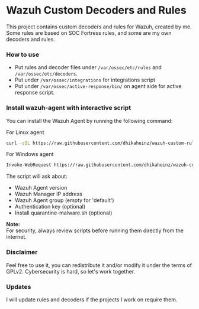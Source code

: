 # Wazuh Custom Decoders and Rules

This project contains custom decoders and rules for Wazuh, created by me. Some rules are based on SOC Fortress rules, and some are my own decoders and rules.

### How to use

- Put rules and decoder files under `/var/ossec/etc/rules` and `/var/ossec/etc/decoders`.
- Put under `/var/ossec/integrations` for integrations script
- Put under `/var/ossec/active-response/bin/` on agent side for active response script.

### Install wazuh-agent with interactive script

You can install the Wazuh Agent by running the following command:

For Linux agent

```sh
curl -sSL https://raw.githubusercontent.com/dhikaheinz/wazuh-custom-rules-and-decoders/main/install-agent.sh -o install-agent.sh && bash install-agent.sh
```

For Windows agent

```sh
Invoke-WebRequest https://raw.githubusercontent.com/dhikaheinz/wazuh-custom-rules-and-decoders/main/install-agent.ps1 -OutFile install-agent.ps1; powershell -ExecutionPolicy Bypass -File .\\install-agent.ps1
```

The script will ask about:

- Wazuh Agent version
- Wazuh Manager IP address
- Wazuh Agent group (empty for 'default')
- Authentication key (optional)
- Install quarantine-malware.sh (optional)

**Note:**  
For security, always review scripts before running them directly from the internet.

### Disclaimer

Feel free to use it, you can redistribute it and/or modify it under the terms of GPLv2.
Cybersecurity is hard, so let's work together.

### Updates

I will update rules and decoders if the projects I work on require them.
